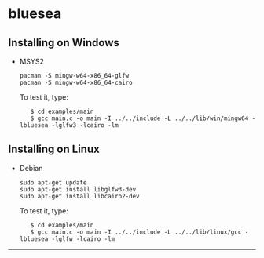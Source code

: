# bluesea

## Installing on Windows

- MSYS2

   ```
   pacman -S mingw-w64-x86_64-glfw
   pacman -S mingw-w64-x86_64-cairo
   ```
   To test it, type:

   ```
      $ cd examples/main
      $ gcc main.c -o main -I ../../include -L ../../lib/win/mingw64 -lbluesea -lglfw3 -lcairo -lm
   ```

## Installing on Linux

- Debian

   ```
   sudo apt-get update
   sudo apt-get install libglfw3-dev
   sudo apt-get install libcairo2-dev
   ```
   To test it, type:

   ```
      $ cd examples/main
      $ gcc main.c -o main -I ../../include -L ../../lib/linux/gcc -lbluesea -lglfw -lcairo -lm
   ```

---
